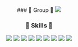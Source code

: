 <div align="center">
  ### 🌟 Group 🌟
  <img src="https://img.shields.io/badge/42-000000?style=flat-square&logo=42&logoColor=white">
    
  ### 💪 Skills 💪

  <img src="https://img.shields.io/badge/Android-3DDC84?style=flat-square&logo=Android&logoColor=white">
  <img src="https://img.shields.io/badge/python-3776AB?style=flat-square&logo=python&logoColor=white">
  <img src="https://img.shields.io/badge/c-A8B9CC?style=flat-square&logo=c&logoColor=white">
  <img src="https://img.shields.io/badge/JavaScript-F7DF1E?style=flat-square&logo=JavaScript&logoColor=white">
  <img src="https://img.shields.io/badge/HTML5-E34F26?style=flat-square&logo=HTML5&logoColor=white">
  <img src="https://img.shields.io/badge/VirtualBox-183A61?style=flat-square&logo=VirtualBox&logoColor=white">
  <img src="https://img.shields.io/badge/NumPy-013243?style=flat-square&logo=NumPy&logoColor=white"
  <img src="https://img.shields.io/badge/Unity-000000?style=flat-square&logo=Unity&logoColor=white">
  <img src="https://img.shields.io/badge/Java-384485?style=flat-square&logo=Java&logoColor=white" >
  <img src="https://img.shields.io/badge/Git-A38F59?style=flat-square&logo=Git&logoColor=white">
</div>
